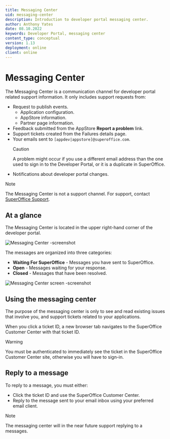 ```yaml
---
title: Messaging Center
uid: messaging-center
description: Introduction to developer portal messaging center.
author: Anthony Yates
date: 08.10.2022
keywords: Developer Portal, messaging center
content_type: conceptual
version: 1.13
deployment: online
client: online
---
```


# Messaging Center

The Messaging Center is a communication channel for developer portal related support information. It only includes support requests from:

* Request to publish events.
  * Application configuration.
  * AppStore information.
  * Partner page information.
* Feedback submitted from the AppStore **Report a problem** link.
* Support tickets created from the Failures details page.
* Your emails sent to `[appdev|appstore]@superoffice.com`.
  > [!CAUTION]
  > A problem might occur if you use a different email address than the one used to sign in to the Developer Portal, or it is a duplicate in SuperOffice.
* Notifications about developer portal changes.

> [!NOTE]
> The Messaging Center is not a support channel. For support, contact [SuperOffice Support][1].

## At a glance

The Messaging Center is located in the upper right-hand corner of the developer portal.

![Messaging Center -screenshot][img1]

The messages are organized into three categories:

* **Waiting For SuperOffice** - Messages you have sent to SuperOffice.
* **Open** - Messages waiting for your response.
* **Closed** - Messages that have been resolved.

![Messaging Center screen -screenshot][img2]

## Using the messaging center

The purpose of the messaging center is only to see and read existing issues that involve you, and support tickets related to your applications.

When you click a ticket ID, a new browser tab navigates to the SuperOffice Customer Center with that ticket ID.

> [!WARNING]
> You must be authenticated to immediately see the ticket in the SuperOffice Customer Center site, otherwise you will have to sign-in.

## Reply to a message

To reply to a message, you must either:

* Click the ticket ID and use the SuperOffice Customer Center.
* Reply to the message sent to your email inbox using your preferred email client.

> [!NOTE]
> The messaging center will in the near future support replying to a messages.

<!-- Referenced links -->
[1]: https://community.superoffice.com/en/support/

<!-- Referenced images -->
[img1]: media/messaging-center-icon.png "Messaging Center"
[img2]: media/messaging-center-layout-user.png "Messaging Center screen"
